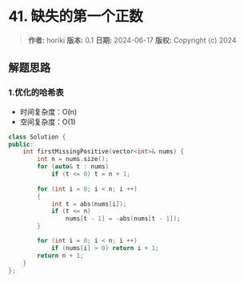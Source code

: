 # 41. 缺失的第一个正数

> **作者:** horiki
> **版本:** 0.1
> **日期:** 2024-06-17
> **版权:** Copyright (c) 2024

## 解题思路
### 1.优化的哈希表

- 时间复杂度：O(n)
- 空间复杂度：O(1)

```C++
class Solution {
public:
    int firstMissingPositive(vector<int>& nums) {
        int n = nums.size();
        for (auto& t : nums)
            if (t <= 0) t = n + 1;
        
        for (int i = 0; i < n; i ++)
        {
            int t = abs(nums[i]);
            if (t <= n)
                nums[t - 1] = -abs(nums[t - 1]);
        }

        for (int i = 0; i < n; i ++)
            if (nums[i] > 0) return i + 1;
        return n + 1;
    }
};
```